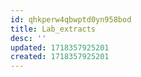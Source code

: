 ```yaml
---
id: qhkperw4qbwptd0yn958bod
title: Lab_extracts
desc: ''
updated: 1718357925201
created: 1718357925201
---
```

